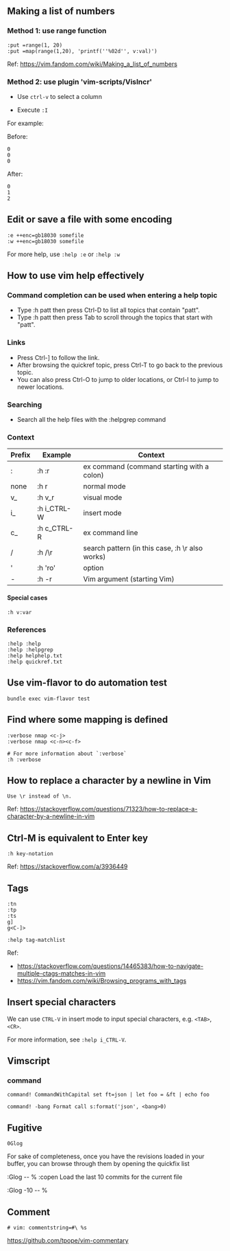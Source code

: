 ## Making a list of numbers

### Method 1: use range function

```
:put =range(1, 20)
:put =map(range(1,20), 'printf(''%02d'', v:val)')
```

Ref: https://vim.fandom.com/wiki/Making_a_list_of_numbers

### Method 2: use plugin 'vim-scripts/VisIncr'

* Use `ctrl-v` to select a column

* Execute `:I`

For example:

Before:

```
0
0
0
```

After:

```
0
1
2
```

## Edit or save a file with some encoding

```
:e ++enc=gb18030 somefile
:w ++enc=gb18030 somefile
```

For more help, use `:help :e` or `:help :w`

## How to use vim help effectively

### Command completion can be used when entering a help topic

* Type :h patt then press Ctrl-D to list all topics that contain "patt".
* Type :h patt then press Tab to scroll through the topics that start with "patt".

### Links

* Press Ctrl-] to follow the link.
* After browsing the quickref topic, press Ctrl-T to go back to the previous topic.
* You can also press Ctrl-O to jump to older locations, or Ctrl-I to jump to newer locations.


### Searching

* Search all the help files with the :helpgrep command

### Context

| Prefix | Example     | Context                                         |
|--------|-------------|-------------------------------------------------|
| :      | :h :r       | ex command (command starting with a colon)      |
| none   | :h r        | normal mode                                     |
| v_     | :h v_r      | visual mode                                     |
| i_     | :h i_CTRL-W | insert mode                                     |
| c_     | :h c_CTRL-R | ex command line                                 |
| /      | :h /\r      | search pattern (in this case, :h \r also works) |
| '      | :h 'ro'     | option                                          |
| -      | :h -r       | Vim argument (starting Vim)                     |

#### Special cases

```
:h v:var
```

### References

```
:help :help
:help :helpgrep
:help helphelp.txt
:help quickref.txt
```

## Use vim-flavor to do automation test

```
bundle exec vim-flavor test
```

## Find where some mapping is defined

```
:verbose nmap <c-j>
:verbose nmap <c-n><c-f>

# For more information about `:verbose`
:h :verbose
```

## How to replace a character by a newline in Vim

```
Use \r instead of \n.
```

Ref: https://stackoverflow.com/questions/71323/how-to-replace-a-character-by-a-newline-in-vim

## Ctrl-M is equivalent to Enter key

```
:h key-notation
```

Ref: https://stackoverflow.com/a/3936449

## Tags

```
:tn
:tp
:ts
g]
g<C-]>

:help tag-matchlist
```

Ref:

* https://stackoverflow.com/questions/14465383/how-to-navigate-multiple-ctags-matches-in-vim
* https://vim.fandom.com/wiki/Browsing_programs_with_tags

## Insert special characters

We can use `CTRL-V` in insert mode to input special characters, e.g. `<TAB>`,
`<CR>`.

For more information, see `:help i_CTRL-V`.

## Vimscript

### command

```
command! CommandWithCapital set ft=json | let foo = &ft | echo foo

command! -bang Format call s:format('json', <bang>0)
```

## Fugitive

```
0Glog
```

For sake of completeness, once you have the revisions loaded in your buffer, you can browse through them by opening the quickfix list

:Glog -- %
:copen
Load the last 10 commits for the current file

:Glog -10 -- %

## Comment

```
# vim: commentstring=#\ %s
```
https://github.com/tpope/vim-commentary
